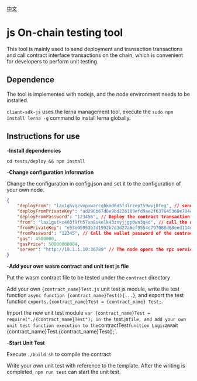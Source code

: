 
[中文](./README_cn.md)
# js On-chain testing tool

This tool is mainly used to send deployment and transaction transactions and call contract interface transactions on the chain, which is convenient for developers to perform unit testing.

## Dependence

The tool is implemented with nodejs, and the node environment needs to be installed.

`client-sdk-js` uses the lerna management tool, execute the `sudo npm install lerna -g` command to install lerna globally.

## Instructions for use

-**Install dependencies**

`cd tests/deploy && npm install`

-**Change configuration information**

Change the configuration in config.json and set it to the configuration of your own node.

```json
{
    "deployFrom": "lax1ghvqzvmpxwarcqhkmd6d5f3lrzept59wvj0feg", // sender address of deployment contract transaction
    "deployFromPrivateKey": "ad296b67d8e9bd226189efd9ae2f637645360e784c725bf03d1a1a0fe5d45ec6", // deploy the private key of the contract transaction sender
    "deployFromPassword": "123456", // Deploy the contract transaction sender wallet password
    "from": "lax1gutkc403f9fh57xa8skelk43znyjjgp0wn3q4d", // call the wallet password of the contract transaction sender
    "fromPrivateKey": "e53e05953b3d1992b7d3d27a6ef9554c797088d68eed114d1c8bfe2a80ff29b5", // Call the wallet password of the contract transaction sender
    "fromPassword": "12345", // Call the wallet password of the contract transaction sender
    "gas": 4500000,
    "gasPrice": 50000000004,
    "server": "http://10.1.1.10:36789" // The node opens the rpc service information
}
```

-**Add your own wasm contract and unit test js file**

Put the wasm contract file to be tested under the `contract` directory

Add your own `{contract_name}Test.js` unit test js module, write the test function `async function {contract_name}Test(){...}`, and export the test function `exports.{contract_name}Test = {contract_name} Test;`.

Import the new unit test module `var {contract_name}Test = require("./{contract_name}Test"); in the `test.js` file, and add your own unit test function execution to the `contractTest` function Logic `await {contract_name}Test.{contract_name}Test();`.

-**Start Unit Test**

Execute `./build.sh` to compile the contract

Write your own unit test with reference to the template. After the writing is completed, `npm run test` can start the unit test.